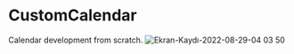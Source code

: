 # CustomCalendar
Calendar development from scratch.
![Ekran-Kaydı-2022-08-29-04 03 50](https://user-images.githubusercontent.com/45629606/187302839-ba783ebd-925a-4a12-ae0a-de1982828fd8.gif)
